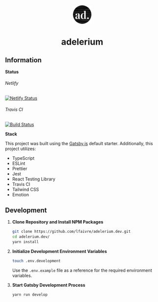<p align="center">
  <a href="https://www.adelerium.dev/" target="_blank" rel="noopener noreferrer">
    <img alt="Portfolio Icon" src="https://github.com/lfaivre/adelerium.dev/blob/master/src/images/icon.png?raw=true" width="60" />
  </a>
</p>
<h1 align="center">adelerium</h1>

## Information

**Status**

###### Netlify

[![Netlify Status](https://api.netlify.com/api/v1/badges/c522894d-30c1-412e-8ede-e546a5aec1cb/deploy-status)](https://app.netlify.com/sites/adelerium/deploys)

###### Travis CI

[![Build Status](https://travis-ci.com/lfaivre/adelerium.dev.svg?branch=master)](https://travis-ci.com/lfaivre/adelerium.dev)

**Stack**

This project was built using the [Gatsby.js](https://www.gatsbyjs.com/) default starter. Additionally, this project utilizes:

- TypeScript
- ESLint
- Prettier
- Jest
- React Testing Library
- Travis CI
- Tailwind CSS
- Emotion

## Development

1.  **Clone Repository and Install NPM Packages**

    ```sh
    git clone https://github.com/lfaivre/adelerium.dev.git
    cd adelerium.dev/
    yarn install
    ```

2.  **Initialize Development Environment Variables**

    ```sh
    touch .env.development
    ```

    Use the `.env.example` file as a reference for the required environment variables.

3.  **Start Gatsby Development Process**

    ```sh
    yarn run develop
    ```
